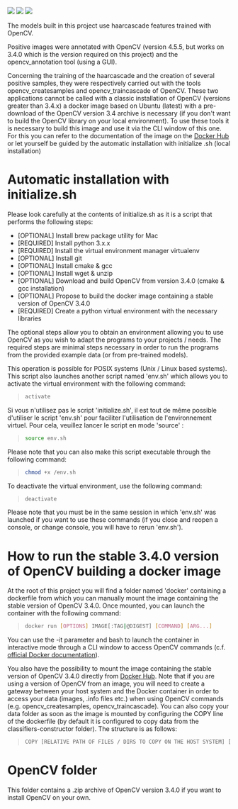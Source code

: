 [![](https://img.shields.io/badge/python-3.8.5-blue.svg?&logo=python&logoColor=yellow)](https://www.python.org/downloads/release/python-385/) [![](https://img.shields.io/badge/OpenCV-3.4.0-blue?&logo=opencv&logoColor=red)](https://docs.opencv.org/3.4.0/index.html) [![](https://img.shields.io/badge/Docker-20.10.14-blue?&logo=Docker&logoColor=blue)](https://hub.docker.com/repository/docker/l22chi/opencv-ubuntu)


The models built in this project use haarcascade features trained with OpenCV.

Positive images were annotated with OpenCV (version 4.5.5, but works on 3.4.0 which is the version required on this project) and the opencv_annotation tool (using a GUI).

Concerning the training of the haarcascade and the creation of several positive samples, they were respectively carried out with the tools opencv_createsamples and opencv_traincascade of OpenCV. These two applications cannot be called with a classic installation of OpenCV (versions greater than 3.4.x) a docker image based on Ubuntu (latest) with a pre-download of the OpenCV version 3.4 archive is necessary (if you don't want to build the OpenCV library on your local environment).
To use these tools it is necessary to build this image and use it via the CLI window of this one. For this you can refer to the documentation of the image on the [Docker Hub](https://hub.docker.com/repository/docker/l22chi/opencv-ubuntu) or let yourself be guided by the automatic installation with initialize .sh (local installation)

# Automatic installation with initialize.sh


Please look carefully at the contents of initialize.sh as it is a script that performs the following steps:

- [OPTIONAL] Install brew package utility for Mac
- [REQUIRED] Install python 3.x.x
- [REQUIRED] Install the virtual environment manager virtualenv
- [OPTIONAL] Install git
- [OPTIONAL] Install cmake & gcc
- [OPTIONAL] Install wget & unzip
- [OPTIONAL] Download and build OpenCV from version 3.4.0 (cmake & gcc installation)
- [OPTIONAL] Propose to build the docker image containing a stable version of OpenCV 3.4.0
- [REQUIRED] Create a python virtual environment with the necessary libraries

The optional steps allow you to obtain an environment allowing you to use OpenCV as you wish to adapt the programs to your projects / needs.
The required steps are minimal steps necessary in order to run the programs from the provided example data (or from pre-trained models).

This operation is possible for POSIX systems (Unix / Linux based systems). This script also launches another script named 'env.sh' which allows you to activate the virtual environment with the following command:

> ```bash
> activate
>```

Si vous n'utilisez pas le script 'initialize.sh', il est tout de même possible d'utiliser le script 'env.sh' pour faciliter l'utilisation de l'environnement virtuel.
Pour cela, veuillez lancer le script en mode 'source' :

> ```bash
> source env.sh
>```

Please note that you can also make this script executable through the following command:

> ```bash
> chmod +x /env.sh
>```

To deactivate the virtual environment, use the following command:

> ```bash
> deactivate
>```

Please note that you must be in the same session in which 'env.sh' was launched if you want to use these commands (if you close and reopen a console, or change console, you will have to rerun 'env.sh').

# How to run the stable 3.4.0 version of OpenCV building a docker image


At the root of this project you will find a folder named 'docker' containing a dockerfile from which you can manually mount the image containing the stable version of OpenCV 3.4.0. Once mounted, you can launch the container with the following command:

> ```bash
> docker run [OPTIONS] IMAGE[:TAG|@DIGEST] [COMMAND] [ARG...]
>```

You can use the -it parameter and bash to launch the container in interactive mode through a CLI window to access OpenCV commands (c.f. [official Docker documentation](https://docs.docker.com/engine/reference/run/)).

You also have the possibility to mount the image containing the stable version of OpenCV 3.4.0 directly from [Docker Hub](https://hub.docker.com/repository/docker/l22chi/opencv-ubuntu).
Note that if you are using a version of OpenCV from an image, you will need to create a gateway between your host system and the Docker container in order to access your data (images, .info files etc.) when using OpenCV commands (e.g. opencv_createsamples, opencv_traincascade). You can also copy your data folder as soon as the image is mounted by configuring the COPY line of the dockerfile (by default it is configured to copy data from the classifiers-constructor folder). The structure is as follows:

> ```bash
> COPY [RELATIVE PATH OF FILES / DIRS TO COPY ON THE HOST SYSTEM] [ABSOLUTEE PATH ON THE IMAGE]
>```

# OpenCV folder


This folder contains a .zip archive of OpenCV version 3.4.0 if you want to install OpenCV on your own.